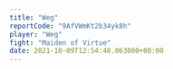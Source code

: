 ```yaml
---
title: "Weg"
reportCode: "9AfVWmKt2b34yk8h"
player: "Weg"
fight: "Maiden of Virtue"
date: 2021-10-09T12:54:48.063000+00:00
---
```

